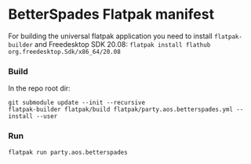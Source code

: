 # BetterSpades Flatpak manifest
For building the universal flatpak application you need to install `flatpak-builder` and Freedesktop SDK 20.08:
`flatpak install flathub org.freedesktop.Sdk/x86_64/20.08`
### Build
In the repo root dir:
```
git submodule update --init --recursive
flatpak-builder flatpak/build flatpak/party.aos.betterspades.yml --install --user
```
### Run
`flatpak run party.aos.betterspades`

